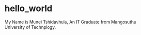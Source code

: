 # hello_world
My Name is Munei Tshidavhula, An IT Graduate from Mangosuthu University of Technplogy.
